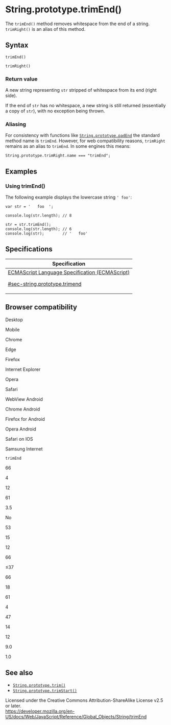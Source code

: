 # String.prototype.trimEnd()

The `trimEnd()` method removes whitespace from the end of a string. `trimRight()` is an alias of this method.

## Syntax

    trimEnd()

    trimRight()

### Return value

A new string representing `str` stripped of whitespace from its end (right side).

If the end of `str` has no whitespace, a new string is still returned (essentially a copy of `str`), with no exception being thrown.

### Aliasing

For consistency with functions like [`String.prototype.padEnd`](padend) the standard method name is `trimEnd`. However, for web compatibility reasons, `trimRight` remains as an alias to `trimEnd`. In some engines this means:

    String.prototype.trimRight.name === "trimEnd";

## Examples

### Using trimEnd()

The following example displays the lowercase string `' foo'`:

    var str = '   foo  ';

    console.log(str.length); // 8

    str = str.trimEnd();
    console.log(str.length); // 6
    console.log(str);        // '   foo'

## Specifications

<table><thead><tr class="header"><th>Specification</th></tr></thead><tbody><tr class="odd"><td><a href="https://tc39.es/ecma262/#sec-string.prototype.trimend">ECMAScript Language Specification (ECMAScript) 
<br/>

<span class="small">#sec-string.prototype.trimend</span></a></td></tr></tbody></table>

## Browser compatibility

Desktop

Mobile

Chrome

Edge

Firefox

Internet Explorer

Opera

Safari

WebView Android

Chrome Android

Firefox for Android

Opera Android

Safari on IOS

Samsung Internet

`trimEnd`

66

4

12

61

3.5

No

53

15

12

66

≤37

66

18

61

4

47

14

12

9.0

1.0

## See also

-   [`String.prototype.trim()`](trim)
-   [`String.prototype.trimStart()`](trimstart)

 
Licensed under the Creative Commons Attribution-ShareAlike License v2.5 or later.  
<a href="https://developer.mozilla.org/en-US/docs/Web/JavaScript/Reference/Global_Objects/String/trimEnd" class="_attribution-link">https://developer.mozilla.org/en-US/docs/Web/JavaScript/Reference/Global_Objects/String/trimEnd</a>
